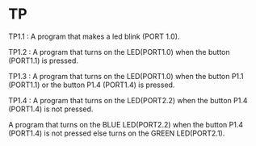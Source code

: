 # TP 

TP1.1 : A program that makes a led blink (PORT 1.0).

TP1.2 : A program that turns on the LED(PORT1.0) when the button (PORT1.1) is pressed.

TP1.3 : A program that turns on the LED(PORT1.0) when the button P1.1 (PORT1.1) or the button P1.4 (PORT1.4) is pressed.

TP1.4 : A program that turns on the LED(PORT2.2) when the button P1.4 (PORT1.4) is not pressed.

A program that turns on the BLUE LED(PORT2.2) when the button P1.4 (PORT1.4) is not pressed else turns on the GREEN LED(PORT2.1).
